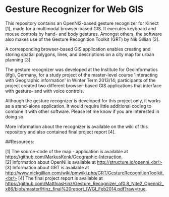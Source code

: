 # Gesture Recognizer for Web GIS

This repository contains an OpenNI2-based gesture recognizer for Kinect [1], made for a multimodal browser-based GIS. It executes keyboard and mouse controls by hand- and body gestures. Amongst others, the software also makes use of the Gesture Recognition Toolkit (GRT) by Nik Gillian [2].

A corresponding browser-based GIS application enables creating and storing spatial polygons, lines, and descriptions on a city map for urban planning [3].

The gesture recognizer was developed at the Institute for Geoinformatics (ifgi), Germany, for a study project of the master-level course 'Interacting with Geographic information' in Winter Term 2013/14; participants of the project created two different browser-based GIS applications that interface with gesture- and with voice controls.

Although the gesture recognizer is developed for this project only, it works as a stand-alone application. It would require little additional coding to combine it with other software. Please let me know if you are interested in doing so.

More information about the recognizer is available on the wiki of this repository and also contained final project report [4].


##Resources:

[1] The source-code of the map - application is available at https://github.com/MarkusKonk/Geographic-Interaction. <br/>
[2] Information about OpenNI is available at http://structure.io/openni.<br/>
[3] Information about GRT is available at  http://www.nickgillian.com/wiki/pmwiki.php/GRT/GestureRecognitionToolkit.<br/>
[4] The final project report is available at https://github.com/MatthiasHinz/Gesture_Recognizer_of0.8_Nite2_Openni2_x86/blob/master/Hinz_final%20report_IWGI_Feb2014.pdf?raw=true.
